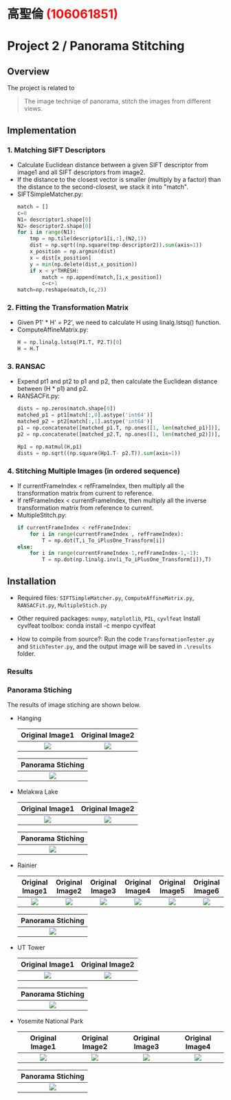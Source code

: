 # 高聖倫 <span style="color:red">(106061851)</span>

# Project 2 / Panorama Stitching

## Overview
The project is related to 
> The image techniqe of panorama, stitch the images from different views.


## Implementation
### 1. Matching SIFT Descriptors
- Calculate Euclidean distance between a given SIFT descriptor from image1 and all SIFT descriptors from image2.
- If the distance to the closest vector is smaller (multiply by a factor) than the distance to the second-closest, we stack it into "match".
- SIFTSimpleMatcher.py:
    ```python
    match = []
    c=0
    N1= descriptor1.shape[0]
    N2= descriptor2.shape[0]
    for i in range(N1):
        tmp = np.tile(descriptor1[i,:],(N2,1))
        dist = np.sqrt((np.square(tmp-descriptor2)).sum(axis=1))
        x_position = np.argmin(dist)
        x = dist[x_position]
        y = min(np.delete(dist,x_position))
        if x < y*THRESH:
            match = np.append(match,[i,x_position])
            c=c+1
    match=np.reshape(match,(c,2))
    ```

### 2. Fitting the Transformation Matrix
- Given P1' * H' = P2', we need to calculate H using linalg.lstsq() function.
- ComputeAffineMatrix.py:
	```python
	H = np.linalg.lstsq(P1.T, P2.T)[0]
	H = H.T
	```

### 3. RANSAC
- Expend pt1 and pt2 to p1 and p2, then calculate the Euclidean distance between (H * p1) and p2.
- RANSACFit.py:
    ```python
    dists = np.zeros(match.shape[0])
    matched_p1 = pt1[match[:,0].astype('int64')]
    matched_p2 = pt2[match[:,1].astype('int64')]
    p1 = np.concatenate([matched_p1.T, np.ones([1, len(matched_p1)])], axis=0)
    p2 = np.concatenate([matched_p2.T, np.ones([1, len(matched_p2)])], axis=0)

    Hp1 = np.matmul(H,p1)
    dists = np.sqrt((np.square(Hp1.T- p2.T)).sum(axis=1))  
    ```

### 4. Stitching Multiple Images (in ordered sequence)
- If currentFrameIndex < refFrameIndex, then multiply all the transformation matrix from current to reference.
- If refFrameIndex < currentFrameIndex, then multiply all the inverse transformation matrix from reference to current.
- MultipleStitch.py:
    ```python
    if currentFrameIndex < refFrameIndex:
        for i in range(currentFrameIndex , refFrameIndex):
            T = np.dot(T,i_To_iPlusOne_Transform[i])
    else:
        for i in range(currentFrameIndex-1,refFrameIndex-1,-1):
            T = np.dot(np.linalg.inv(i_To_iPlusOne_Transform[i]),T)
    ```
	
	
## Installation
* Required files: `SIFTSimpleMatcher.py`, `ComputeAffineMatrix.py`, `RANSACFit.py`, `MultipleStich.py`
* Other required packages: `numpy`, `matplotlib`, `PIL`, `cyvlfeat`
Install cyvlfeat toolbox: conda install -c menpo cyvlfeat

* How to compile from source?: Run the code `TransformationTester.py` and `StichTester.py`, and the output image will be saved in `.\results` folder.


### Results
### Panorama Stiching
The results of image stiching are shown below.
- Hanging

	|Original Image1|Original Image2|
	|:---:|:---:|
	|<img  src="../data/Hanging1.png">|<img src="../data/Hanging2.png">|

	|__Panorama Stiching__|
	|:---:|
	|<img  src="Hanging_pano.png">|

- Melakwa Lake

	|Original Image1|Original Image2|
	|:---:|:---:|
	|<img  src="../data/MelakwaLake1.png">|<img src="../data/MelakwaLake2.png">|

	|__Panorama Stiching__|
	|:---:|
	|<img  src="MelakwaLake_pano.png">|

- Rainier

	|Original Image1|Original Image2|Original Image3|Original Image4|Original Image5|Original Image6|
	|:---:|:---:|:---:|:---:|:---:|:---:|
	|<img  src="../data/Rainier1.png">|<img src="../data/Rainier2.png">|<img src="../data/Rainier3.png">|<img src="../data/Rainier4.png">|<img src="../data/Rainier5.png">|<img src="../data/Rainier6.png">|

	|__Panorama Stiching__|
	|:---:|
	|<img  src="Rainier_pano.png">|
	
- UT Tower

	|Original Image1|Original Image2|
	|:---:|:---:|
	|<img  src="../data/uttower1.jpg">|<img src="../data/uttower2.jpg">|

	|__Panorama Stiching__|
	|:---:|
	|<img  src="uttower_pano.jpg">|

- Yosemite National Park

	|Original Image1|Original Image2|Original Image3|Original Image4|
	|:---:|:---:|:---:|:---:|
	|<img  src="../data/yosemite4.jpg">|<img src="../data/yosemite2.jpg">|<img src="../data/yosemite3.jpg">|<img src="../data/yosemite4.jpg">|

	|__Panorama Stiching__|
	|:---:|
	|<img  src="yosemite_pano.jpg">|